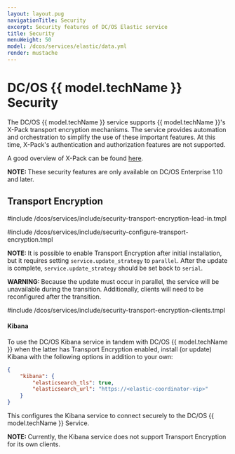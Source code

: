 ```yaml
---
layout: layout.pug
navigationTitle: Security
excerpt: Security features of DC/OS Elastic service
title: Security
menuWeight: 50
model: /dcos/services/elastic/data.yml
render: mustache
---
```


# DC/OS {{ model.techName }} Security

The DC/OS {{ model.techName }} service supports {{ model.techName }}'s X-Pack transport encryption mechanisms. The service provides automation and orchestration to simplify the use of these important features. At this time, X-Pack's authentication and authorization features are not supported.

A good overview of X-Pack can be found [here](https://www.elastic.co/guide/en/elasticsearch/reference/6.3/setup-xpack.html).

<p class="message--note"><strong>NOTE: </strong> These security features are only available on DC/OS Enterprise 1.10 and later.</p>

## Transport Encryption

#include /dcos/services/include/security-transport-encryption-lead-in.tmpl

#include /dcos/services/include/security-configure-transport-encryption.tmpl

<p class="message--note"><strong>NOTE: </strong> It is possible to enable Transport Encryption after initial installation, but it requires setting <code>service.update_strategy</code> to <code>parallel</code>. After the update is complete, <code>service.update_strategy</code> should be set back to <code>serial</code>.</p>

<p class="message--warning"><strong>WARNING: </strong> Because the update must occur in parallel, the service will be unavailable during the transition. Additionally, clients will need to be reconfigured after the transition.</p>

#include /dcos/services/include/security-transport-encryption-clients.tmpl


#### Kibana

To use the DC/OS Kibana service in tandem with DC/OS {{ model.techName }} when the latter has Transport Encryption enabled, install (or update) Kibana with the following options in addition to your own:

```json
{
    "kibana": {
        "elasticsearch_tls": true,
        "elasticsearch_url": "https://<elastic-coordinator-vip>"
    }
}
```
This configures the Kibana service to connect securely to the DC/OS {{ model.techName }} Service.

<p class="message--note"><strong>NOTE: </strong>Currently, the Kibana service does not support Transport Encryption for its own clients.</p>
